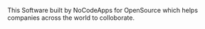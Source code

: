 This Software built by NoCodeApps for OpenSource which helps companies across the world to colloborate.
